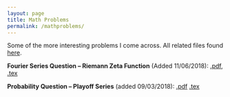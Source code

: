```yaml
---
layout: page
title: Math Problems
permalink: /mathproblems/
---
```


Some of the more interesting problems I come across. All related files found <a href="https://github.com/daveveitch/Math">here</a>.

**Fourier Series Question – Riemann Zeta Function** (Added 11/06/2018): <a href="https://github.com/daveveitch/Math/raw/master/Fourier%20Series%20Question%20-%20Riemann%20Zeta/Fourier_Series.pdf">.pdf</a>, <a href="https://github.com/daveveitch/Math/raw/master/Fourier%20Series%20Question%20-%20Riemann%20Zeta/Fourier_Series.tex">.tex</a>
  
**Probability Question – Playoff Series** (added 09/03/2018): <a href="https://github.com/daveveitch/Math/raw/master/Probability%20Question%20-%20Playoff%20Series/Playoff_Series.pdf">.pdf</a> <a href="https://github.com/daveveitch/Math/blob/master/Probability%20Question%20-%20Playoff%20Series/Playoff_Series.tex">.tex</a>
